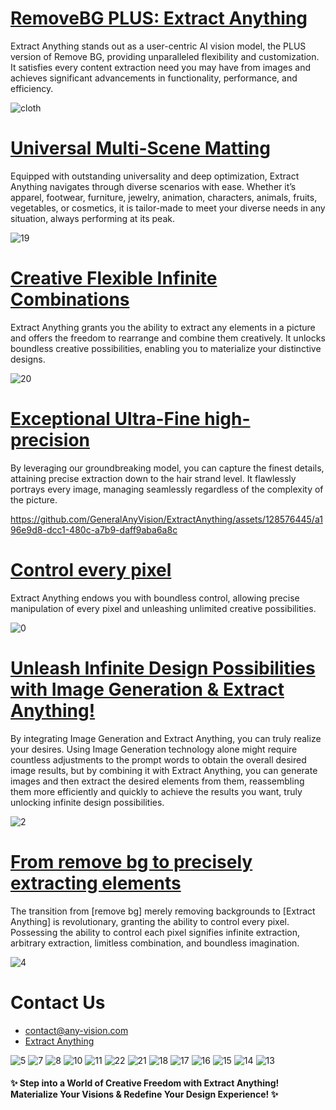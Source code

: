 # [RemoveBG PLUS: Extract Anything](https://www.extract-anything.com/) 
Extract Anything stands out as a user-centric AI vision model, the PLUS version of Remove BG, providing unparalleled flexibility and customization. It satisfies every content extraction need you may have from images and achieves significant advancements in functionality, performance, and efficiency. 

![cloth](https://github.com/GeneralAnyVision/ExtractAnything/assets/128576445/f45ff469-e32e-4297-ab92-95d6823daae5)

# [Universal Multi-Scene Matting](https://www.extract-anything.com/)
Equipped with outstanding universality and deep optimization, Extract Anything navigates through diverse scenarios with ease. Whether it’s apparel, footwear, furniture, jewelry, animation, characters, animals, fruits, vegetables, or cosmetics, it is tailor-made to meet your diverse needs in any situation, always performing at its peak.

![19](https://github.com/GeneralAnyVision/ExtractAnything/assets/128576445/85bbbbd3-0405-4030-9428-e29ec8c49f74)

# [Creative Flexible Infinite Combinations](https://www.extract-anything.com/)
Extract Anything grants you the ability to extract any elements in a picture and offers the freedom to rearrange and combine them creatively. It unlocks boundless creative possibilities, enabling you to materialize your distinctive designs.

![20](https://github.com/GeneralAnyVision/ExtractAnything/assets/128576445/ace40cea-a7c2-40f0-98f9-03095e331ce1)

# [Exceptional Ultra-Fine high-precision](https://www.extract-anything.com/)
By leveraging our groundbreaking model, you can capture the finest details, attaining precise extraction down to the hair strand level. It flawlessly portrays every image, managing seamlessly regardless of the complexity of the picture.

https://github.com/GeneralAnyVision/ExtractAnything/assets/128576445/a196e9d8-dcc1-480c-a7b9-daff9aba6a8c

# [Control every pixel](https://www.extract-anything.com/)
Extract Anything endows you with boundless control, allowing precise manipulation of every pixel and unleashing unlimited creative possibilities.

![0](https://github.com/GeneralAnyVision/ExtractAnything/assets/128576445/c4a9eb68-e89c-4ddc-a78e-831a9781304b)

# [Unleash Infinite Design Possibilities with Image Generation & Extract Anything!](https://www.extract-anything.com/)
By integrating Image Generation and Extract Anything, you can truly realize your desires. Using Image Generation technology alone might require countless adjustments to the prompt words to obtain the overall desired image results, but by combining it with Extract Anything, you can generate images and then extract the desired elements from them, reassembling them more efficiently and quickly to achieve the results you want, truly unlocking infinite design possibilities.

![2](https://github.com/GeneralAnyVision/ExtractAnything/assets/128576445/bd3201d7-6a2b-4a74-8c70-a18105cbc678)

# [From remove bg to precisely extracting elements](https://www.extract-anything.com/)
The transition from [remove bg] merely removing backgrounds to [Extract Anything] is revolutionary, granting the ability to control every pixel. Possessing the ability to control each pixel signifies infinite extraction, arbitrary extraction, limitless combination, and boundless imagination.

![4](https://github.com/GeneralAnyVision/ExtractAnything/assets/128576445/285f563f-dd6c-42a9-987c-610eacfd1f6d)

# Contact Us
* contact@any-vision.com
* [Extract Anything](https://www.extract-anything.com/)

  
![5](https://github.com/GeneralAnyVision/ExtractAnything/assets/128576445/2ef8ede1-d379-4104-967f-4af4c9766aae)
![7](https://github.com/GeneralAnyVision/ExtractAnything/assets/128576445/03aa940a-a2ae-4d93-bfd0-82d322011887)
![8](https://github.com/GeneralAnyVision/ExtractAnything/assets/128576445/344f6778-e5be-4c38-bff0-194d326ad855)
![10](https://github.com/GeneralAnyVision/ExtractAnything/assets/128576445/43aefc78-a9a4-459f-bd59-d1b48e4a9497)
![11](https://github.com/GeneralAnyVision/ExtractAnything/assets/128576445/2a5b31de-9664-4069-ac1d-37fc9c6de371)
![22](https://github.com/GeneralAnyVision/ExtractAnything/assets/128576445/bcf422e8-5f6d-4eb0-9fac-362fad50700d)
![21](https://github.com/GeneralAnyVision/ExtractAnything/assets/128576445/d98a24da-6493-4c59-9994-c12ea57b5438)
![18](https://github.com/GeneralAnyVision/ExtractAnything/assets/128576445/60c6a3ad-e552-4bb8-8777-27add93be33c)
![17](https://github.com/GeneralAnyVision/ExtractAnything/assets/128576445/86243008-8e9e-4516-9133-7d16d920ca17)
![16](https://github.com/GeneralAnyVision/ExtractAnything/assets/128576445/9946b947-f3de-45ea-98b3-b03200f1e5d9)
![15](https://github.com/GeneralAnyVision/ExtractAnything/assets/128576445/20d48db4-bd20-4d78-9138-58c885ad6b2d)
![14](https://github.com/GeneralAnyVision/ExtractAnything/assets/128576445/bb2e0abe-25eb-4d8e-8db1-ea4ffbc63586)
![13](https://github.com/GeneralAnyVision/ExtractAnything/assets/128576445/3302540d-0eae-45e4-839a-18d62547f6c5)

#### ✨ Step into a World of Creative Freedom with Extract Anything! Materialize Your Visions & Redefine Your Design Experience! ✨








